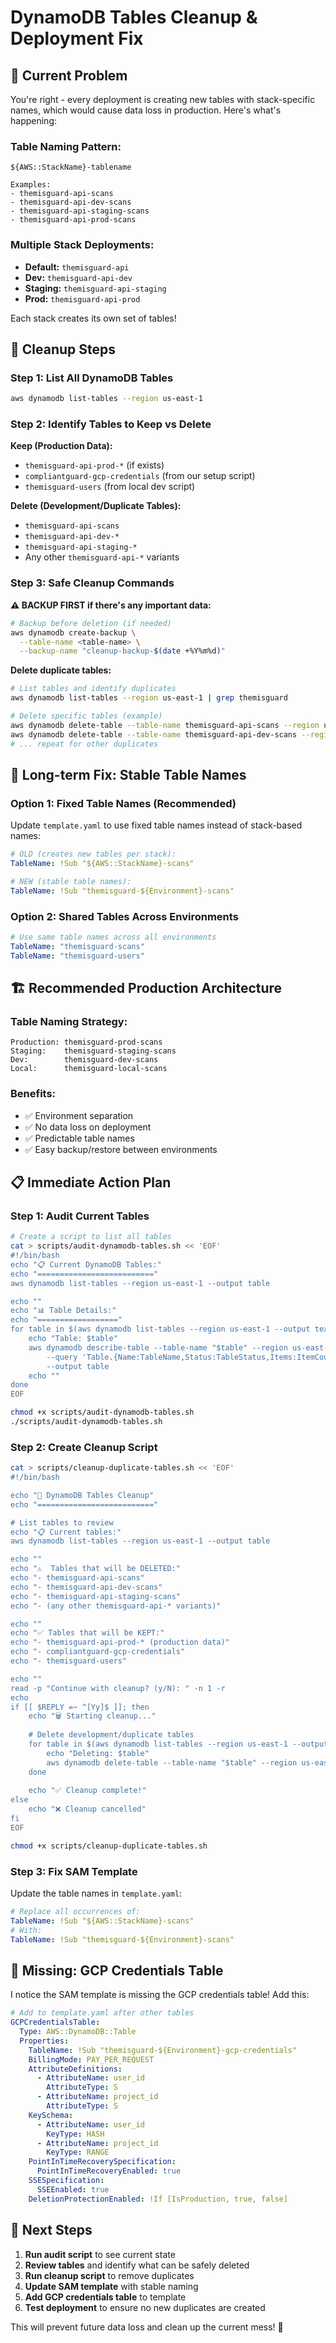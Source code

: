 # DynamoDB Tables Cleanup & Deployment Fix

## 🚨 **Current Problem**

You're right - every deployment is creating new tables with stack-specific names, which would cause data loss in production. Here's what's happening:

### **Table Naming Pattern:**
```
${AWS::StackName}-tablename

Examples:
- themisguard-api-scans
- themisguard-api-dev-scans  
- themisguard-api-staging-scans
- themisguard-api-prod-scans
```

### **Multiple Stack Deployments:**
- **Default:** `themisguard-api`
- **Dev:** `themisguard-api-dev`
- **Staging:** `themisguard-api-staging`
- **Prod:** `themisguard-api-prod`

Each stack creates its own set of tables!

## 🧹 **Cleanup Steps**

### **Step 1: List All DynamoDB Tables**
```bash
aws dynamodb list-tables --region us-east-1
```

### **Step 2: Identify Tables to Keep vs Delete**

**Keep (Production Data):**
- `themisguard-api-prod-*` (if exists)
- `compliantguard-gcp-credentials` (from our setup script)
- `themisguard-users` (from local dev script)

**Delete (Development/Duplicate Tables):**
- `themisguard-api-scans`
- `themisguard-api-dev-*`
- `themisguard-api-staging-*`
- Any other `themisguard-api-*` variants

### **Step 3: Safe Cleanup Commands**

**⚠️ BACKUP FIRST if there's any important data:**
```bash
# Backup before deletion (if needed)
aws dynamodb create-backup \
  --table-name <table-name> \
  --backup-name "cleanup-backup-$(date +%Y%m%d)"
```

**Delete duplicate tables:**
```bash
# List tables and identify duplicates
aws dynamodb list-tables --region us-east-1 | grep themisguard

# Delete specific tables (example)
aws dynamodb delete-table --table-name themisguard-api-scans --region us-east-1
aws dynamodb delete-table --table-name themisguard-api-dev-scans --region us-east-1
# ... repeat for other duplicates
```

## 🔧 **Long-term Fix: Stable Table Names**

### **Option 1: Fixed Table Names (Recommended)**

Update `template.yaml` to use fixed table names instead of stack-based names:

```yaml
# OLD (creates new tables per stack):
TableName: !Sub "${AWS::StackName}-scans"

# NEW (stable table names):
TableName: !Sub "themisguard-${Environment}-scans"
```

### **Option 2: Shared Tables Across Environments**

```yaml
# Use same table names across all environments
TableName: "themisguard-scans"
TableName: "themisguard-users"
```

## 🏗 **Recommended Production Architecture**

### **Table Naming Strategy:**
```
Production: themisguard-prod-scans
Staging:    themisguard-staging-scans  
Dev:        themisguard-dev-scans
Local:      themisguard-local-scans
```

### **Benefits:**
- ✅ Environment separation
- ✅ No data loss on deployment
- ✅ Predictable table names
- ✅ Easy backup/restore between environments

## 📋 **Immediate Action Plan**

### **Step 1: Audit Current Tables**
```bash
# Create a script to list all tables
cat > scripts/audit-dynamodb-tables.sh << 'EOF'
#!/bin/bash
echo "📋 Current DynamoDB Tables:"
echo "=========================="
aws dynamodb list-tables --region us-east-1 --output table

echo ""
echo "📊 Table Details:"
echo "=================="
for table in $(aws dynamodb list-tables --region us-east-1 --output text --query 'TableNames[]'); do
    echo "Table: $table"
    aws dynamodb describe-table --table-name "$table" --region us-east-1 \
        --query 'Table.{Name:TableName,Status:TableStatus,Items:ItemCount,Size:TableSizeBytes}' \
        --output table
    echo ""
done
EOF

chmod +x scripts/audit-dynamodb-tables.sh
./scripts/audit-dynamodb-tables.sh
```

### **Step 2: Create Cleanup Script**
```bash
cat > scripts/cleanup-duplicate-tables.sh << 'EOF'
#!/bin/bash

echo "🧹 DynamoDB Tables Cleanup"
echo "=========================="

# List tables to review
echo "📋 Current tables:"
aws dynamodb list-tables --region us-east-1 --output table

echo ""
echo "⚠️  Tables that will be DELETED:"
echo "- themisguard-api-scans"
echo "- themisguard-api-dev-scans" 
echo "- themisguard-api-staging-scans"
echo "- (any other themisguard-api-* variants)"

echo ""
echo "✅ Tables that will be KEPT:"
echo "- themisguard-api-prod-* (production data)"
echo "- compliantguard-gcp-credentials"
echo "- themisguard-users"

echo ""
read -p "Continue with cleanup? (y/N): " -n 1 -r
echo
if [[ $REPLY =~ ^[Yy]$ ]]; then
    echo "🗑️ Starting cleanup..."
    
    # Delete development/duplicate tables
    for table in $(aws dynamodb list-tables --region us-east-1 --output text --query 'TableNames[]' | grep -E '^themisguard-api-(scans|users|admin|subscriptions|usage|invoices|webhook)'); do
        echo "Deleting: $table"
        aws dynamodb delete-table --table-name "$table" --region us-east-1
    done
    
    echo "✅ Cleanup complete!"
else
    echo "❌ Cleanup cancelled"
fi
EOF

chmod +x scripts/cleanup-duplicate-tables.sh
```

### **Step 3: Fix SAM Template**

Update the table names in `template.yaml`:

```yaml
# Replace all occurrences of:
TableName: !Sub "${AWS::StackName}-scans"
# With:
TableName: !Sub "themisguard-${Environment}-scans"
```

## 🎯 **Missing: GCP Credentials Table**

I notice the SAM template is missing the GCP credentials table! Add this:

```yaml
# Add to template.yaml after other tables
GCPCredentialsTable:
  Type: AWS::DynamoDB::Table
  Properties:
    TableName: !Sub "themisguard-${Environment}-gcp-credentials"
    BillingMode: PAY_PER_REQUEST
    AttributeDefinitions:
      - AttributeName: user_id
        AttributeType: S
      - AttributeName: project_id
        AttributeType: S
    KeySchema:
      - AttributeName: user_id
        KeyType: HASH
      - AttributeName: project_id
        KeyType: RANGE
    PointInTimeRecoverySpecification:
      PointInTimeRecoveryEnabled: true
    SSESpecification:
      SSEEnabled: true
    DeletionProtectionEnabled: !If [IsProduction, true, false]
```

## 🚀 **Next Steps**

1. **Run audit script** to see current state
2. **Review tables** and identify what can be safely deleted
3. **Run cleanup script** to remove duplicates
4. **Update SAM template** with stable naming
5. **Add GCP credentials table** to template
6. **Test deployment** to ensure no new duplicates are created

This will prevent future data loss and clean up the current mess! 🎯